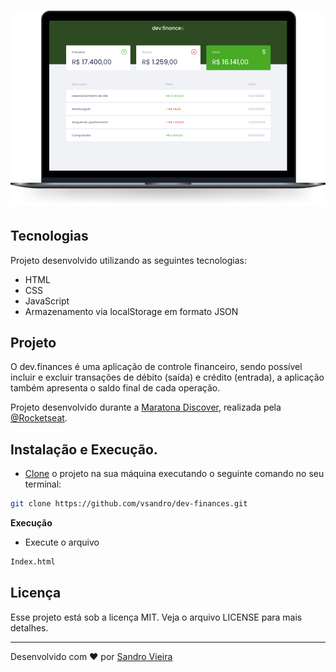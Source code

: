 # ![dev.finances](.github/devfinances.png)

## Tecnologias

Projeto desenvolvido utilizando as seguintes tecnologias:

- HTML
- CSS
- JavaScript
- Armazenamento via localStorage em formato JSON

## Projeto

O dev.finances é uma aplicação de controle financeiro, sendo possível incluir e excluir transações de débito (saída) e crédito (entrada), a aplicação também apresenta o saldo final de cada operação.

Projeto desenvolvido durante a [Maratona Discover](https://maratonadiscover.rocketseat.com.br/), realizada pela [@Rocketseat](https://github.com/Rocketseat).


## Instalação e Execução.

- [Clone](https://help.github.com/articles/cloning-a-repository/) o projeto na sua máquina executando o seguinte comando no seu terminal:

```sh
git clone https://github.com/vsandro/dev-finances.git
```

**Execução**

- Execute o arquivo
```sh
Index.html
```


## Licença

Esse projeto está sob a licença MIT. Veja o arquivo LICENSE para mais detalhes.

---

Desenvolvido com :heart: por [Sandro Vieira](https://www.linkedin.com/in/vsandro) 